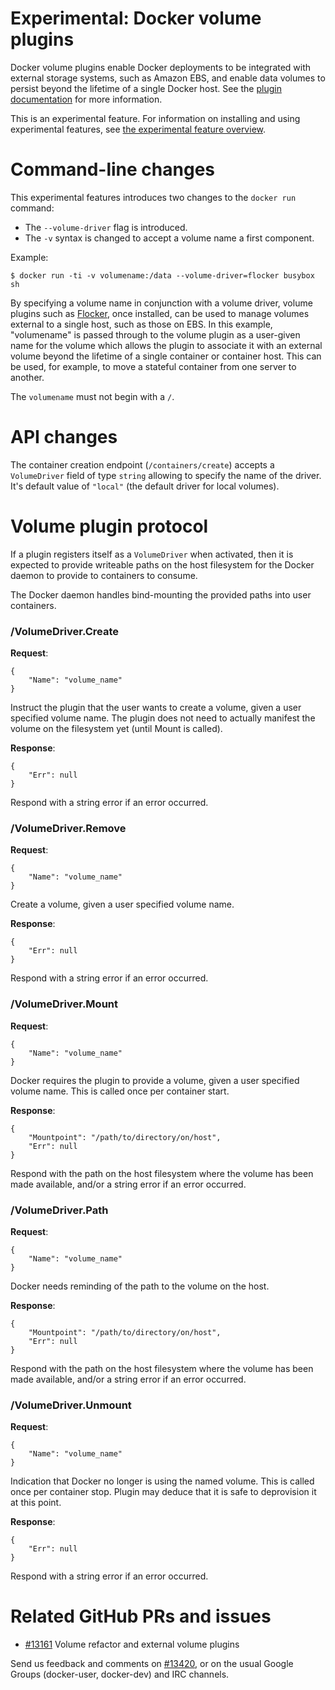 # Experimental: Docker volume plugins

Docker volume plugins enable Docker deployments to be integrated with external
storage systems, such as Amazon EBS, and enable data volumes to persist beyond
the lifetime of a single Docker host. See the [plugin documentation](/experimental/plugins.md)
for more information.

This is an experimental feature. For information on installing and using experimental features, see [the experimental feature overview](README.md).

# Command-line changes

This experimental features introduces two changes to the `docker run` command:

- The `--volume-driver` flag is introduced.
- The `-v` syntax is changed to accept a volume name a first component.

Example:

    $ docker run -ti -v volumename:/data --volume-driver=flocker busybox sh

By specifying a volume name in conjunction with a volume driver, volume plugins
such as [Flocker](https://clusterhq.com/docker-plugin/), once installed, can be
used to manage volumes external to a single host, such as those on EBS. In this
example, "volumename" is passed through to the volume plugin as a user-given
name for the volume which allows the plugin to associate it with an external
volume beyond the lifetime of a single container or container host. This can be
used, for example, to move a stateful container from one server to another.

The `volumename` must not begin with a `/`.

# API changes

The container creation endpoint (`/containers/create`) accepts a `VolumeDriver`
field of type `string` allowing to specify the name of the driver. It's default
value of `"local"` (the default driver for local volumes).

# Volume plugin protocol

If a plugin registers itself as a `VolumeDriver` when activated, then it is
expected to provide writeable paths on the host filesystem for the Docker
daemon to provide to containers to consume.

The Docker daemon handles bind-mounting the provided paths into user
containers.

### /VolumeDriver.Create

**Request**:
```
{
    "Name": "volume_name"
}
```

Instruct the plugin that the user wants to create a volume, given a user
specified volume name.  The plugin does not need to actually manifest the
volume on the filesystem yet (until Mount is called).

**Response**:
```
{
    "Err": null
}
```

Respond with a string error if an error occurred.

### /VolumeDriver.Remove

**Request**:
```
{
    "Name": "volume_name"
}
```

Create a volume, given a user specified volume name.

**Response**:
```
{
    "Err": null
}
```

Respond with a string error if an error occurred.

### /VolumeDriver.Mount

**Request**:
```
{
    "Name": "volume_name"
}
```

Docker requires the plugin to provide a volume, given a user specified volume
name. This is called once per container start.

**Response**:
```
{
    "Mountpoint": "/path/to/directory/on/host",
    "Err": null
}
```

Respond with the path on the host filesystem where the volume has been made
available, and/or a string error if an error occurred.

### /VolumeDriver.Path

**Request**:
```
{
    "Name": "volume_name"
}
```

Docker needs reminding of the path to the volume on the host.

**Response**:
```
{
    "Mountpoint": "/path/to/directory/on/host",
    "Err": null
}
```

Respond with the path on the host filesystem where the volume has been made
available, and/or a string error if an error occurred.

### /VolumeDriver.Unmount

**Request**:
```
{
    "Name": "volume_name"
}
```

Indication that Docker no longer is using the named volume. This is called once
per container stop.  Plugin may deduce that it is safe to deprovision it at
this point.

**Response**:
```
{
    "Err": null
}
```

Respond with a string error if an error occurred.

# Related GitHub PRs and issues

- [#13161](https://github.com/docker/docker/pull/13161) Volume refactor and external volume plugins

Send us feedback and comments on [#13420](https://github.com/docker/docker/issues/13420),
or on the usual Google Groups (docker-user, docker-dev) and IRC channels.
